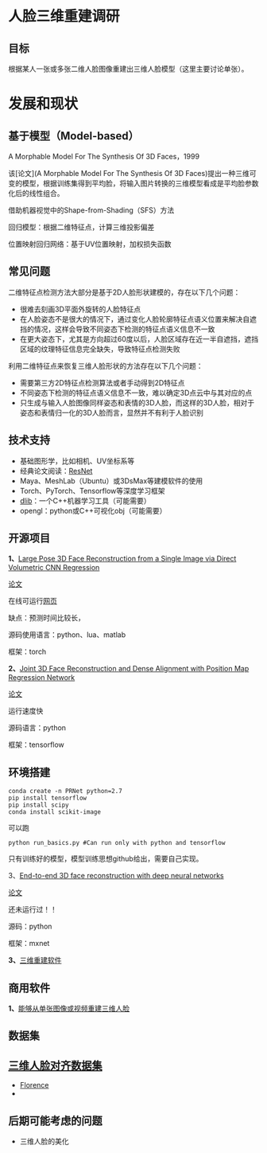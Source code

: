 # 人脸三维重建调研

## 目标

根据某人一张或多张二维人脸图像重建出三维人脸模型（这里主要讨论单张）。

# 发展和现状

## 基于模型（Model-based）

A Morphable Model For The Synthesis Of 3D Faces，1999

该[论文](A Morphable Model For The Synthesis Of 3D Faces)提出一种三维可变的模型，根据训练集得到平均脸，将输入图片转换的三维模型看成是平均脸参数化后的线性组合。



借助机器视觉中的Shape-from-Shading（SFS）方法

回归模型：根据二维特征点，计算三维投影偏差

位置映射回归网络：基于UV位置映射，加权损失函数

## 常见问题

二维特征点检测方法大部分是基于2D人脸形状建模的，存在以下几个问题：

- 很难去刻画3D平面外旋转的人脸特征点
- 在人脸姿态不是很大的情况下，通过变化人脸轮廓特征点语义位置来解决自遮挡的情况，这样会导致不同姿态下检测的特征点语义信息不一致 
- 在更大姿态下，尤其是方向超过60度以后，人脸区域存在近一半自遮挡，遮挡区域的纹理特征信息完全缺失，导致特征点检测失败

利用二维特征点来恢复三维人脸形状的方法存在以下几个问题：

- 需要第三方2D特征点检测算法或者手动得到2D特征点
- 不同姿态下检测的特征点语义信息不一致，难以确定3D点云中与其对应的点
- 只生成与输入人脸图像同样姿态和表情的3D人脸，而这样的3D人脸，相对于姿态和表情归一化的3D人脸而言，显然并不有利于人脸识别

## 技术支持

- 基础图形学，比如相机、UV坐标系等
- 经典论文阅读：[ResNet](https://arxiv.org/abs/1512.03385)
- Maya、MeshLab（Ubuntu）或3DsMax等建模软件的使用
- Torch、PyTorch、Tensorflow等深度学习框架
- [dlib](https://github.com/davisking/dlib)：一个C++机器学习工具（可能需要）
- opengl：python或C++可视化obj（可能需要）

## 开源项目

**1、**[Large Pose 3D Face Reconstruction from a Single Image via Direct Volumetric CNN Regression](https://github.com/AaronJackson/vrn)

[论文](https://arxiv.org/pdf/1703.07834.pdf)

在线可运行[网页](http://cvl-demos.cs.nott.ac.uk/vrn/view.php)

缺点：预测时间比较长，

源码使用语言：python、lua、matlab

框架：torch

**2、**[Joint 3D Face Reconstruction and Dense Alignment with Position Map Regression Network](https://github.com/YadiraF/PRNet)

[论文](http://openaccess.thecvf.com/content_ECCV_2018/papers/Yao_Feng_Joint_3D_Face_ECCV_2018_paper.pdf)

运行速度快

源码语言：python

框架：tensorflow

## 环境搭建

```shell
conda create -n PRNet python=2.7
pip install tensorflow 
pip install scipy
conda install scikit-image
```

可以跑

```shell
python run_basics.py #Can run only with python and tensorflow
```

只有训练好的模型，模型训练思想github给出，需要自己实现。

3、[End-to-end 3D face reconstruction with deep neural networks](https://github.com/ShownX/mxnet-E2FAR)

[论文](https://arxiv.org/pdf/1704.05020.pdf)

还未运行过！！

源码：python

框架：mxnet

**3、**[三维重建软件](https://github.com/alicevision/meshroom)

## 商用软件

**1、**[能够从单张图像或视频重建三维人脸](https://www.4dface.io/)

## 数据集

## [三维人脸对齐数据集](http://www.cbsr.ia.ac.cn/users/xiangyuzhu/projects/3DDFA/main.htm)

- [Florence](https://www.micc.unifi.it/resources/datasets/florence-3d-actions-dataset/)
- 

## 后期可能考虑的问题

- 三维人脸的美化

